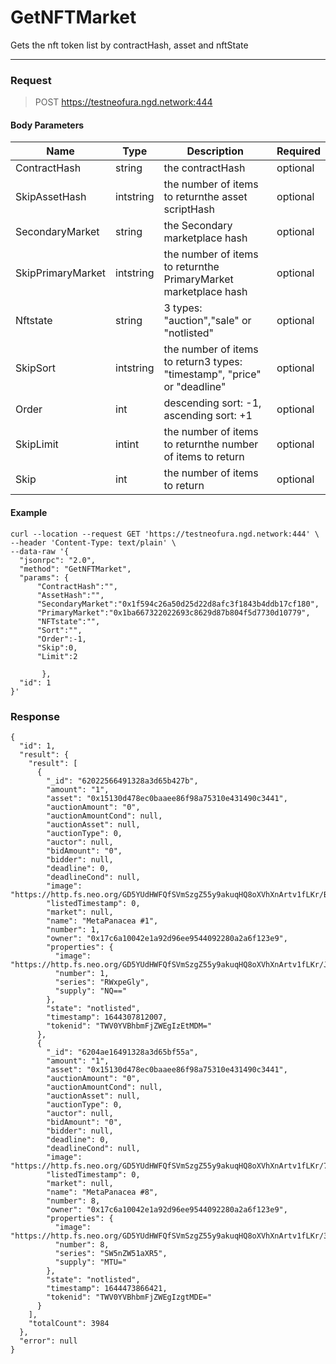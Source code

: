 # GetNFTMarket
Gets the nft token list by contractHash, asset and nftState
<hr>

### Request

> POST https://testneofura.ngd.network:444

#### Body Parameters

|    Name    | Type | Description | Required |
| ---------- | --- |    ------    | ----|
| ContractHash     | string|  the contractHash|optional|
| SkipAssetHash | intstring | the number of items to returnthe asset scriptHash |optional|
| SecondaryMarket     | string| the Secondary marketplace hash | optional |
| SkipPrimaryMarket | intstring | the number of items to returnthe PrimaryMarket marketplace hash | optional |
| Nftstate     | string| 3 types: "auction","sale" or "notlisted"| optional |
| SkipSort | intstring | the number of items to return3 types: "timestamp", "price" or "deadline" | optional |
| Order     | int|  descending sort: -1, ascending sort: +1| optional |
| SkipLimit | intint | the number of items to returnthe number of items to return | optional |
| Skip    | int|  the number of items to return| optional |



#### Example
```
curl --location --request GET 'https://testneofura.ngd.network:444' \
--header 'Content-Type: text/plain' \
--data-raw '{
  "jsonrpc": "2.0",
  "method": "GetNFTMarket",
  "params": {     
      "ContractHash":"",
      "AssetHash":"",
      "SecondaryMarket":"0x1f594c26a50d25d22d8afc3f1843b4ddb17cf180",
	  "PrimaryMarket":"0x1ba667322022693c8629d87b804f5d7730d10779",
      "NFTstate":"",
      "Sort":"",
      "Order":-1,        
      "Skip":0,
      "Limit":2
     
       },
  "id": 1
}'
```
### Response
```json5
{
  "id": 1,
  "result": {
    "result": [
      {
        "_id": "62022566491328a3d65b427b",
        "amount": "1",
        "asset": "0x15130d478ec0baaee86f98a75310e431490c3441",
        "auctionAmount": "0",
        "auctionAmountCond": null,
        "auctionAsset": null,
        "auctionType": 0,
        "auctor": null,
        "bidAmount": "0",
        "bidder": null,
        "deadline": 0,
        "deadlineCond": null,
        "image": "https://http.fs.neo.org/GD5YUdHWFQfSVmSzgZ55y9akuqHQ8oXVhXnArtv1fLKr/BL6fUdVjxfDysdutBxcB9VkURcrYwUQJt9ttbbjKjg31",
        "listedTimestamp": 0,
        "market": null,
        "name": "MetaPanacea #1",
        "number": 1,
        "owner": "0x17c6a10042e1a92d96ee9544092280a2a6f123e9",
        "properties": {
          "image": "https://http.fs.neo.org/GD5YUdHWFQfSVmSzgZ55y9akuqHQ8oXVhXnArtv1fLKr/JAmFarFV5Pwt83k9rKd8LFwctdkGR6PRNFk3hewLCFJh",
          "number": 1,
          "series": "RWxpeGly",
          "supply": "NQ=="
        },
        "state": "notlisted",
        "timestamp": 1644307812007,
        "tokenid": "TWV0YVBhbmFjZWEgIzEtMDM="
      },
      {
        "_id": "6204ae16491328a3d65bf55a",
        "amount": "1",
        "asset": "0x15130d478ec0baaee86f98a75310e431490c3441",
        "auctionAmount": "0",
        "auctionAmountCond": null,
        "auctionAsset": null,
        "auctionType": 0,
        "auctor": null,
        "bidAmount": "0",
        "bidder": null,
        "deadline": 0,
        "deadlineCond": null,
        "image": "https://http.fs.neo.org/GD5YUdHWFQfSVmSzgZ55y9akuqHQ8oXVhXnArtv1fLKr/7swpUWx2B9KoeU9ut6eh3nUhPfF2JfckCMec9sX6KWuR",
        "listedTimestamp": 0,
        "market": null,
        "name": "MetaPanacea #8",
        "number": 8,
        "owner": "0x17c6a10042e1a92d96ee9544092280a2a6f123e9",
        "properties": {
          "image": "https://http.fs.neo.org/GD5YUdHWFQfSVmSzgZ55y9akuqHQ8oXVhXnArtv1fLKr/3dR5Xep5iA9Jq9T1EJJutmzWvxYfsw57tqpvBkUSQwND",
          "number": 8,
          "series": "SW5nZW51aXR5",
          "supply": "MTU="
        },
        "state": "notlisted",
        "timestamp": 1644473866421,
        "tokenid": "TWV0YVBhbmFjZWEgIzgtMDE="
      }
    ],
    "totalCount": 3984
  },
  "error": null
}
```
